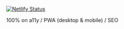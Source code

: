 [![Netlify Status](https://api.netlify.com/api/v1/badges/8be27d1b-dcaa-4154-9cab-e7598013b9fb/deploy-status)](https://app.netlify.com/sites/plot/deploys)

100% on a11y / PWA (desktop & mobile) / SEO

